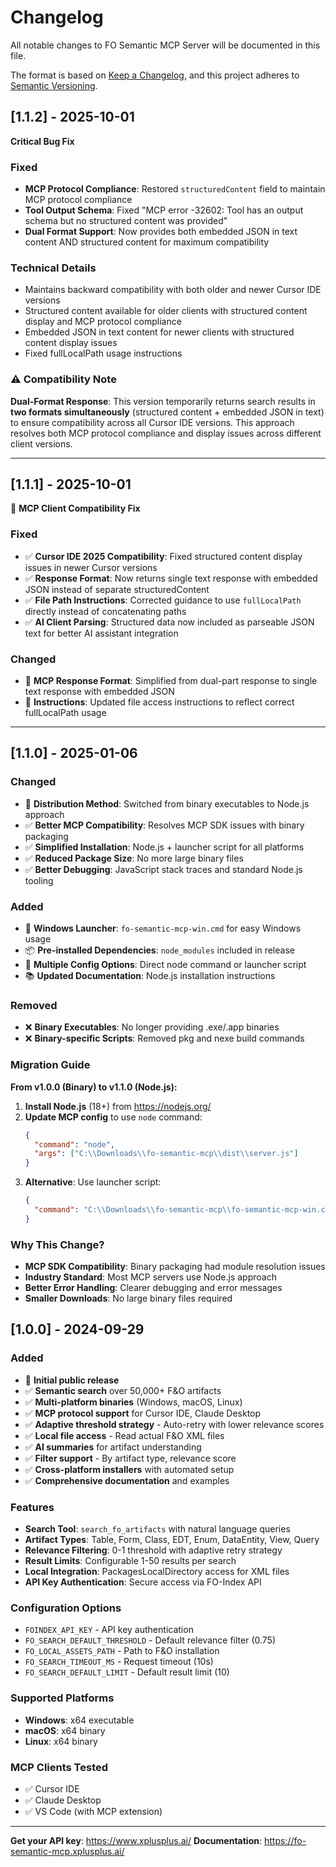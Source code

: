 # Changelog

All notable changes to FO Semantic MCP Server will be documented in this file.

The format is based on [Keep a Changelog](https://keepachangelog.com/en/1.0.0/),
and this project adheres to [Semantic Versioning](https://semver.org/spec/v2.0.0.html).

## [1.1.2] - 2025-10-01

**Critical Bug Fix**

### Fixed
- **MCP Protocol Compliance**: Restored `structuredContent` field to maintain MCP protocol compliance
- **Tool Output Schema**: Fixed "MCP error -32602: Tool has an output schema but no structured content was provided"
- **Dual Format Support**: Now provides both embedded JSON in text content AND structured content for maximum compatibility

### Technical Details
- Maintains backward compatibility with both older and newer Cursor IDE versions
- Structured content available for older clients with structured content display and MCP protocol compliance
- Embedded JSON in text content for newer clients with structured content display issues
- Fixed fullLocalPath usage instructions

### ⚠️ Compatibility Note
**Dual-Format Response**: This version temporarily returns search results in **two formats simultaneously** (structured content + embedded JSON in text) to ensure compatibility across all Cursor IDE versions. This approach resolves both MCP protocol compliance and display issues across different client versions.

---

## [1.1.1] - 2025-10-01

🐛 **MCP Client Compatibility Fix**

### Fixed
- ✅ **Cursor IDE 2025 Compatibility**: Fixed structured content display issues in newer Cursor versions
- ✅ **Response Format**: Now returns single text response with embedded JSON instead of separate structuredContent
- ✅ **File Path Instructions**: Corrected guidance to use `fullLocalPath` directly instead of concatenating paths
- ✅ **AI Client Parsing**: Structured data now included as parseable JSON text for better AI assistant integration

### Changed
- 🔄 **MCP Response Format**: Simplified from dual-part response to single text response with embedded JSON
- 📝 **Instructions**: Updated file access instructions to reflect correct fullLocalPath usage

---

## [1.1.0] - 2025-01-06

### Changed
- 🔄 **Distribution Method**: Switched from binary executables to Node.js approach
- ✅ **Better MCP Compatibility**: Resolves MCP SDK issues with binary packaging
- ✅ **Simplified Installation**: Node.js + launcher script for all platforms
- ✅ **Reduced Package Size**: No more large binary files
- ✅ **Better Debugging**: JavaScript stack traces and standard Node.js tooling

### Added
- 📁 **Windows Launcher**: `fo-semantic-mcp-win.cmd` for easy Windows usage
- 📦 **Pre-installed Dependencies**: `node_modules` included in release
- 🔧 **Multiple Config Options**: Direct node command or launcher script
- 📚 **Updated Documentation**: Node.js installation instructions

### Removed
- ❌ **Binary Executables**: No longer providing .exe/.app binaries
- ❌ **Binary-specific Scripts**: Removed pkg and nexe build commands

### Migration Guide
**From v1.0.0 (Binary) to v1.1.0 (Node.js):**

1. **Install Node.js** (18+) from https://nodejs.org/
2. **Update MCP config** to use `node` command:
   ```json
   {
     "command": "node",
     "args": ["C:\\Downloads\\fo-semantic-mcp\\dist\\server.js"]
   }
   ```
3. **Alternative**: Use launcher script:
   ```json
   {
     "command": "C:\\Downloads\\fo-semantic-mcp\\fo-semantic-mcp-win.cmd"
   }
   ```

### Why This Change?
- **MCP SDK Compatibility**: Binary packaging had module resolution issues
- **Industry Standard**: Most MCP servers use Node.js approach
- **Better Error Handling**: Clearer debugging and error messages
- **Smaller Downloads**: No large binary files required

## [1.0.0] - 2024-09-29

### Added
- 🚀 **Initial public release**
- ✅ **Semantic search** over 50,000+ F&O artifacts
- ✅ **Multi-platform binaries** (Windows, macOS, Linux)
- ✅ **MCP protocol support** for Cursor IDE, Claude Desktop
- ✅ **Adaptive threshold strategy** - Auto-retry with lower relevance scores
- ✅ **Local file access** - Read actual F&O XML files
- ✅ **AI summaries** for artifact understanding
- ✅ **Filter support** - By artifact type, relevance score
- ✅ **Cross-platform installers** with automated setup
- ✅ **Comprehensive documentation** and examples

### Features
- **Search Tool**: `search_fo_artifacts` with natural language queries
- **Artifact Types**: Table, Form, Class, EDT, Enum, DataEntity, View, Query
- **Relevance Filtering**: 0-1 threshold with adaptive retry strategy
- **Result Limits**: Configurable 1-50 results per search
- **Local Integration**: PackagesLocalDirectory access for XML files
- **API Key Authentication**: Secure access via FO-Index API

### Configuration Options
- `FOINDEX_API_KEY` - API key authentication
- `FO_SEARCH_DEFAULT_THRESHOLD` - Default relevance filter (0.75)
- `FO_LOCAL_ASSETS_PATH` - Path to F&O installation
- `FO_SEARCH_TIMEOUT_MS` - Request timeout (10s)
- `FO_SEARCH_DEFAULT_LIMIT` - Default result limit (10)

### Supported Platforms
- **Windows**: x64 executable
- **macOS**: x64 binary
- **Linux**: x64 binary

### MCP Clients Tested
- ✅ Cursor IDE
- ✅ Claude Desktop
- ✅ VS Code (with MCP extension)

---

**Get your API key**: https://www.xplusplus.ai/
**Documentation**: https://fo-semantic-mcp.xplusplus.ai/